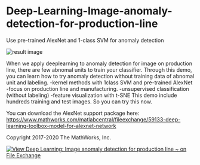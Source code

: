 # Deep-Learning-Image-anomaly-detection-for-production-line

Use pre-trained AlexNet and 1-class SVM for anomaly detection

![result image](https://jp.mathworks.com/matlabcentral/mlc-downloads/downloads/209f694e-d9d4-4226-8065-37a0d1a751db/766646f2-7b9a-4611-9999-06abad91e7bb/images/1608882283.PNG)


When we apply deeplearning to anomaly detection for image on production line, there are few abnomal units to train your classifier.
Through this demo, you can learn how to try anomaly detection without training data of abnomal unit and labeling.
-kernel methods with 1class SVM and pre-trained AlexNet
-focus on production line and manufacturing.
-unsupervised classification (without labeling)
-feature visualization with t-SNE
This demo include hundreds training and test images. So you can try this now.

You can download the AlexNet support package here:
https://www.mathworks.com/matlabcentral/fileexchange/59133-deep-learning-toolbox-model-for-alexnet-network

Copyright 2017-2020 The MathWorks, Inc.

[![View Deep Learning: Image anomaly detection for production line ~ on File Exchange](https://www.mathworks.com/matlabcentral/images/matlab-file-exchange.svg)](https://jp.mathworks.com/matlabcentral/fileexchange/64070-deep-learning-image-anomaly-detection-for-production-line)
